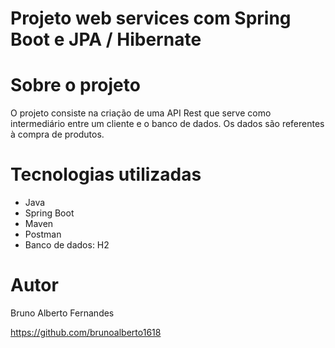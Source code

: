 # Projeto web services com Spring Boot e JPA / Hibernate

# Sobre o projeto

O projeto consiste na criação de uma API Rest que serve como intermediário entre um cliente e o banco de dados. Os dados são referentes à compra de produtos.

# Tecnologias utilizadas

- Java
- Spring Boot
- Maven
- Postman
- Banco de dados: H2

# Autor

Bruno Alberto Fernandes

https://github.com/brunoalberto1618
